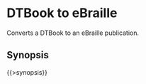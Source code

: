 <link rel="dp2:permalink" href="http://daisy.github.io/pipeline/Get-Help/User-Guide/Scripts/dtbook-to-ebraille/"/>
<link rev="dp2:doc" href="../src/main/resources/xml/dtbook-to-ebraille.script.xpl"/>
<link rel="rdf:type" href="http://www.daisy.org/ns/pipeline/userdoc"/>

# DTBook to eBraille

Converts a DTBook to an eBraille publication.

## Synopsis

{{>synopsis}}

